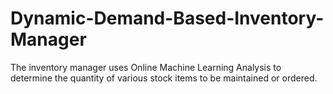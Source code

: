 # Dynamic-Demand-Based-Inventory-Manager
The inventory manager uses Online Machine Learning Analysis to determine the quantity of various stock items to be maintained or ordered.
